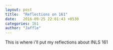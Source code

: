 ```yaml
---
layout: post
title:  "Reflections on 161"
date:   2016-09-25 22:01:43 +0530
categories: 161
author: "Jaffle"
---
```

<p>This is where i'll put my reflections about INLS 161<p/>